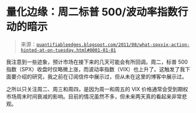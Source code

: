 <!--yml

分类：未分类

日期：2024-05-18 08:56:06

-->

# 量化边缘：周二标普 500/波动率指数行动的暗示

> 来源：[`quantifiableedges.blogspot.com/2011/08/what-spxvix-action-hinted-at-on-tuesday.html#0001-01-01`](http://quantifiableedges.blogspot.com/2011/08/what-spxvix-action-hinted-at-on-tuesday.html#0001-01-01)

我注意到一些迹象，预计市场在接下来的几天可能会有所回调。周二，标普 500 指数（SPX）收盘时仅略微上涨，而波动率指数（VIX）也上升了。这触发了我下面要介绍的研究，我之前在订阅信件中展示过，但从未在这里的博客中展示过。

之所以只关注周二、周三和周四，是因为周一和周五的 VIX 价格通常会受到期权市场周末时间衰减的影响。目前的情况虽然不多，但未来两天真的看起来非常悲观。
